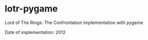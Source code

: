 lotr-pygame
===========

Lord of The Rings: The Confrontation implementation with pygame

Date of implementation: 2012
